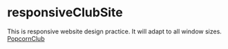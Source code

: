 # responsiveClubSite
This is responsive website design practice. It will adapt to all window sizes.
[PopcornClub](https://s487chen.github.io/responsiveClubSite/)
